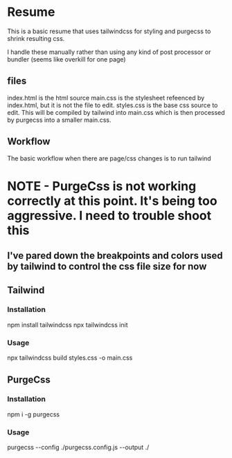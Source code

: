 # Resume

This is a basic resume that uses tailwindcss for styling and purgecss to shrink resulting css.  

I handle these manually rather than using any kind of post processor or bundler (seems like overkill for one page)

## files
index.html is the html source
main.css is the stylesheet refeenced by index.html, but it is not the file to edit.
styles.css is the base css source to edit.  This will be compiled by tailwind into main.css which is then processed by purgecss into a smaller main.css.

## Workflow
The basic workflow when there are page/css changes is to run tailwind 

# NOTE - PurgeCss is not working correctly at this point.  It's being too aggressive.  I need to trouble shoot this
## I've pared down the breakpoints and colors used by tailwind to control the css file size for now

## Tailwind

### Installation
npm install tailwindcss
npx tailwindcss init

### Usage
npx tailwindcss build styles.css -o main.css

## PurgeCss

### Installation
npm i -g purgecss

### Usage
purgecss --config ./purgecss.config.js --output ./

